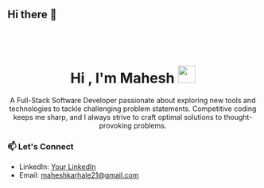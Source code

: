 ## Hi there 👋

<!--
**MaheshKarhale2111/maheshkarhale2111** is a ✨ _special_ ✨ repository because its `README.md` (this file) appears on your GitHub profile.

Here are some ideas to get you started:

- 🔭 I’m currently working on ...
- 🌱 I’m currently learning ...
- 👯 I’m looking to collaborate on ...
- 🤔 I’m looking for help with ...
- 💬 Ask me about ...
- 📫 How to reach me: ...
- 😄 Pronouns: ...
- ⚡ Fun fact: ...
-->

<br></br>

<h1 align="center">Hi , I'm Mahesh <img src="https://media.giphy.com/media/hvRJCLFzcasrR4ia7z/giphy.gif" width="35"></h1>

<div align = "center">
  <p>A Full-Stack Software Developer passionate about exploring new tools and technologies to tackle challenging problem statements. Competitive coding keeps me sharp, and I always strive to craft optimal solutions to thought-provoking problems.</p>
  </div>


### 📫 Let's Connect
- LinkedIn: [Your LinkedIn](https://www.linkedin.com/)
- Email: maheshkarhale21@gmail.com

